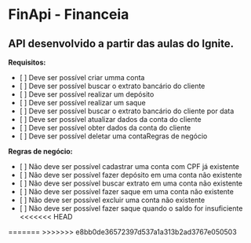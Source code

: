 <h1>FinApi - Financeia</h1>
<h2>API desenvolvido a partir das aulas do Ignite.</h2>

<strong>Requisitos:</strong>
<ul>
  <li>[ ] Deve ser possível criar umma conta</li>
  <li>[ ] Deve ser possível buscar o extrato bancário do cliente</li>
  <li>[ ] Deve ser possível realizar um depósito</li>
  <li>[ ] Deve ser possível realizar um saque</li>
  <li>[ ] Deve ser possível buscar o extrato bancário do cliente por data</li>
  <li>[ ] Deve ser possível atualizar dados da conta do cliente</li>
  <li>[ ] Deve ser possível obter dados da conta do cliente</li>
  <li>[ ] Deve ser possível deletar uma contaRegras de negócio</li>
</ul>

<strong>Regras de negócio:</strong>
<ul>
  <li>[ ] Não deve ser possível cadastrar uma conta com CPF já existente</li>
  <li>[ ] Não deve ser possível fazer depósito em uma conta não existente</li>
  <li>[ ] Não deve ser possível buscar extrato em uma conta não existente</li>
  <li>[ ] Não deve ser possível fazer saque em uma conta não existente</li>
  <li>[ ] Não deve ser possível excluir uma conta não existente</li>
  <li>[ ] Não deve ser possível fazer saque quando o saldo for insuficiente</li>
<<<<<<< HEAD
</ul>
=======
</ul>
>>>>>>> e8bb0de36572397d537a1a313b2ad3767e050503
